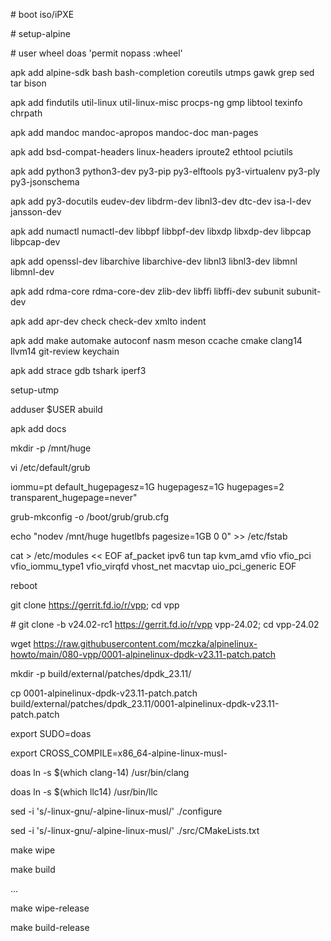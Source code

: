 \# boot iso/iPXE

\# setup-alpine

\# user wheel doas 'permit nopass :wheel'

apk add alpine-sdk bash bash-completion coreutils utmps gawk grep sed tar bison

apk add findutils util-linux util-linux-misc procps-ng gmp libtool texinfo chrpath

apk add mandoc mandoc-apropos mandoc-doc man-pages

apk add bsd-compat-headers linux-headers iproute2 ethtool pciutils

apk add python3 python3-dev py3-pip py3-elftools py3-virtualenv py3-ply py3-jsonschema

apk add py3-docutils eudev-dev libdrm-dev libnl3-dev dtc-dev isa-l-dev jansson-dev 

apk add numactl numactl-dev libbpf libbpf-dev libxdp libxdp-dev libpcap libpcap-dev

apk add openssl-dev libarchive libarchive-dev libnl3 libnl3-dev libmnl libmnl-dev

apk add rdma-core rdma-core-dev zlib-dev libffi libffi-dev subunit subunit-dev

apk add apr-dev check check-dev xmlto indent 

apk add make automake autoconf nasm meson ccache cmake clang14 llvm14 git-review keychain

apk add strace gdb tshark iperf3

setup-utmp

adduser $USER abuild

apk add docs

mkdir -p /mnt/huge

vi /etc/default/grub

iommu=pt default_hugepagesz=1G hugepagesz=1G hugepages=2 transparent_hugepage=never"

grub-mkconfig -o /boot/grub/grub.cfg

echo "nodev /mnt/huge hugetlbfs pagesize=1GB 0 0" >> /etc/fstab

cat > /etc/modules << EOF
af_packet
ipv6
tun
tap
kvm_amd
vfio
vfio_pci
vfio_iommu_type1
vfio_virqfd
vhost_net
macvtap
uio_pci_generic
EOF

reboot

git clone https://gerrit.fd.io/r/vpp; cd vpp

\# git clone -b v24.02-rc1 https://gerrit.fd.io/r/vpp vpp-24.02; cd vpp-24.02

wget https://raw.githubusercontent.com/mczka/alpinelinux-howto/main/080-vpp/0001-alpinelinux-dpdk-v23.11-patch.patch

mkdir -p build/external/patches/dpdk_23.11/

cp 0001-alpinelinux-dpdk-v23.11-patch.patch build/external/patches/dpdk_23.11/0001-alpinelinux-dpdk-v23.11-patch.patch

export SUDO=doas

export CROSS_COMPILE=x86_64-alpine-linux-musl-

doas ln -s $(which clang-14) /usr/bin/clang

doas ln -s $(which llc14) /usr/bin/llc


sed -i 's/-linux-gnu/-alpine-linux-musl/' ./configure

sed -i 's/-linux-gnu/-alpine-linux-musl/' ./src/CMakeLists.txt


make wipe

make build

...

make wipe-release

make build-release
